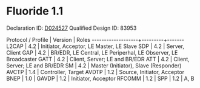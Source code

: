 # Fluoride 1.1

Declaration ID: [D024527](https://www.bluetooth.org/tpg/QLI_viewQDL.cfm?qid=24527)
Qualified Design ID: 83953

Protocol / Profile | Version | Roles
-------------------+---------+-------
L2CAP              | 4.2     | Initiator, Acceptor, LE Master, LE Slave
SDP                | 4.2     | Server, Client
GAP                | 4.2     | BR/EDR, LE Central, LE Periperhal, LE Observer, LE Broadcaster
GATT               | 4.2     | Client, Server; LE and BR/EDR
ATT                | 4.2     | Client, Server; LE and BR/EDR
SM                 | 4.2     | Master (Initiator), Slave (Responder)
AVCTP              | 1.4     | Controller, Target
AVDTP              | 1.2     | Source, Initiator, Acceptor
BNEP               | 1.0     |
GAVDP              | 1.2     | Initiator, Acceptor
RFCOMM             | 1.2     |
SPP                | 1.2     | A, B
